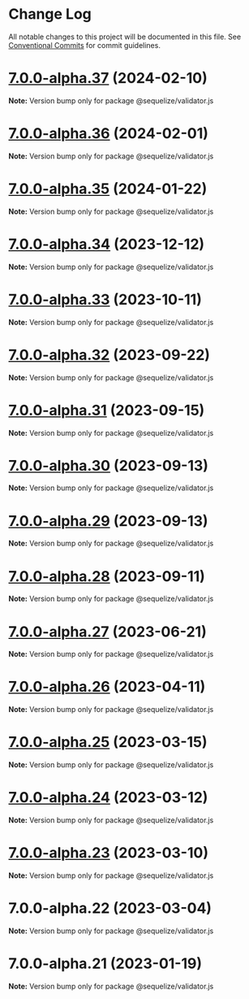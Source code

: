 # Change Log

All notable changes to this project will be documented in this file.
See [Conventional Commits](https://conventionalcommits.org) for commit guidelines.

# [7.0.0-alpha.37](https://github.com/sequelize/sequelize/compare/v7.0.0-alpha.36...v7.0.0-alpha.37) (2024-02-10)

**Note:** Version bump only for package @sequelize/validator.js

# [7.0.0-alpha.36](https://github.com/sequelize/sequelize/compare/v7.0.0-alpha.35...v7.0.0-alpha.36) (2024-02-01)

**Note:** Version bump only for package @sequelize/validator.js

# [7.0.0-alpha.35](https://github.com/sequelize/sequelize/compare/v7.0.0-alpha.34...v7.0.0-alpha.35) (2024-01-22)

**Note:** Version bump only for package @sequelize/validator.js

# [7.0.0-alpha.34](https://github.com/sequelize/sequelize/compare/v7.0.0-alpha.33...v7.0.0-alpha.34) (2023-12-12)

**Note:** Version bump only for package @sequelize/validator.js

# [7.0.0-alpha.33](https://github.com/sequelize/sequelize/compare/v7.0.0-alpha.32...v7.0.0-alpha.33) (2023-10-11)

**Note:** Version bump only for package @sequelize/validator.js

# [7.0.0-alpha.32](https://github.com/sequelize/sequelize/compare/v7.0.0-alpha.31...v7.0.0-alpha.32) (2023-09-22)

**Note:** Version bump only for package @sequelize/validator.js

# [7.0.0-alpha.31](https://github.com/sequelize/sequelize/compare/v7.0.0-alpha.30...v7.0.0-alpha.31) (2023-09-15)

**Note:** Version bump only for package @sequelize/validator.js

# [7.0.0-alpha.30](https://github.com/sequelize/sequelize/compare/v7.0.0-alpha.29...v7.0.0-alpha.30) (2023-09-13)

**Note:** Version bump only for package @sequelize/validator.js

# [7.0.0-alpha.29](https://github.com/sequelize/sequelize/compare/v7.0.0-alpha.28...v7.0.0-alpha.29) (2023-09-13)

**Note:** Version bump only for package @sequelize/validator.js

# [7.0.0-alpha.28](https://github.com/sequelize/sequelize/compare/v7.0.0-alpha.27...v7.0.0-alpha.28) (2023-09-11)

**Note:** Version bump only for package @sequelize/validator.js

# [7.0.0-alpha.27](https://github.com/sequelize/sequelize/compare/v7.0.0-alpha.26...v7.0.0-alpha.27) (2023-06-21)

**Note:** Version bump only for package @sequelize/validator.js

# [7.0.0-alpha.26](https://github.com/sequelize/sequelize/compare/v7.0.0-alpha.25...v7.0.0-alpha.26) (2023-04-11)

**Note:** Version bump only for package @sequelize/validator.js

# [7.0.0-alpha.25](https://github.com/sequelize/sequelize/compare/v7.0.0-alpha.24...v7.0.0-alpha.25) (2023-03-15)

**Note:** Version bump only for package @sequelize/validator.js

# [7.0.0-alpha.24](https://github.com/sequelize/sequelize/compare/v7.0.0-alpha.23...v7.0.0-alpha.24) (2023-03-12)

**Note:** Version bump only for package @sequelize/validator.js

# [7.0.0-alpha.23](https://github.com/sequelize/sequelize/compare/v7.0.0-alpha.22...v7.0.0-alpha.23) (2023-03-10)

**Note:** Version bump only for package @sequelize/validator.js

# 7.0.0-alpha.22 (2023-03-04)

**Note:** Version bump only for package @sequelize/validator.js

# 7.0.0-alpha.21 (2023-01-19)

**Note:** Version bump only for package @sequelize/validator.js
